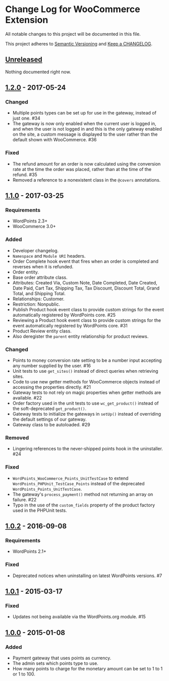# Change Log for WooCommerce Extension

All notable changes to this project will be documented in this file.

This project adheres to [Semantic Versioning](http://semver.org/) and [Keep a CHANGELOG](http://keepachangelog.com/).

## [Unreleased]

Nothing documented right now.

## [1.2.0] - 2017-05-24

### Changed

- Multiple points types can be set up for use in the gateway, instead of just one. #34
- The gateway is now only enabled when the current user is logged in, and when the user is not logged in and this is the only gateway enabled on the site, a custom message is displayed to the user rather than the default shown with WooCommerce. #36

### Fixed

- The refund amount for an order is now calculated using the conversion rate at the time the order was placed, rather than at the time of the refund. #35
- Removed a reference to a nonexistent class in the `@covers` annotations.

## [1.1.0] - 2017-03-25

### Requirements

- WordPoints 2.3+
- WooCommerce 3.0+

### Added

- Developer changelog.
- `Namespace` and `Module URI` headers.
- Order Complete hook event that fires when an order is completed and reverses when it is refunded.
- Order entity.
 - Base order attribute class.
 - Attributes: Created Via, Custom Note, Date Completed, Date Created, Date Paid, Cart Tax, Shipping Tax, Tax Discount, Discount Total, Grand Total, and Shipping Total.
 - Relationships: Customer.
 - Restriction: Nonpublic.
- Publish Product hook event class to provide custom strings for the event automatically registered by WordPoints core. #25
- Reviewing a Product hook event class to provide custom strings for the event automatically registered by WordPoints core. #31
- Product Review entity class.
 - Also deregister the `parent` entity relationship for product reviews.

### Changed

- Points to money conversion rate setting to be a number input accepting any number supplied by the user. #16
- Unit tests to use `get_sites()` instead of direct queries when retrieving sites.
- Code to use new getter methods for WooCommerce objects instead of accessing the properties directly. #21
- Gateway tests to not rely on magic properties when getter methods are available. #22
- Order factory used in the unit tests to use `wc_get_product()` instead of the soft-deprecated `get_product()`.
- Gateway tests to initialize the gateways in `setUp()` instead of overriding the default settings of our gateway.
- Gateway class to be autoloaded. #29

### Removed

- Lingering references to the never-shipped points hook in the uninstaller. #24

### Fixed

- `WordPoints_WooCommerce_Points_UnitTestCase` to extend `WordPoints_PHPUnit_TestCase_Points` instead of the deprecated `WordPoints_Points_UnitTestCase`.
- The gateway's `process_payment()` method not returning an array on failure. #22
- Typo in the use of the `custom_fields` property of the product factory used in the PHPUnit tests.

## [1.0.2] - 2016-09-08

### Requirements

- WordPoints 2.1+

### Fixed

- Deprecated notices when uninstalling on latest WordPoints versions. #7

## [1.0.1] - 2015-03-17

### Fixed

- Updates not being available via the WordPoints.org module. #15

## [1.0.0] - 2015-01-08

### Added

- Payment gateway that uses points as currency.
 - The admin sets which points type to use.
 - How many points to charge for the monetary amount can be set to 1 to 1 or 1 to 100.

[unreleased]: https://github.com/WordPoints/woocommerce/compare/master...HEAD
[1.2.0]: https://github.com/WordPoints/woocommerce/compare/1.1.0...1.2.0
[1.1.0]: https://github.com/WordPoints/woocommerce/compare/1.0.2...1.1.0
[1.0.2]: https://github.com/WordPoints/woocommerce/compare/1.0.1...1.0.2
[1.0.1]: https://github.com/WordPoints/woocommerce/compare/1.0.0...1.0.1
[1.0.0]: https://github.com/WordPoints/woocommerce/compare/...1.0.0
